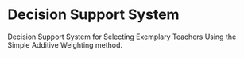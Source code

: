 # Decision Support System
Decision Support System for Selecting Exemplary Teachers Using the Simple Additive Weighting method.

